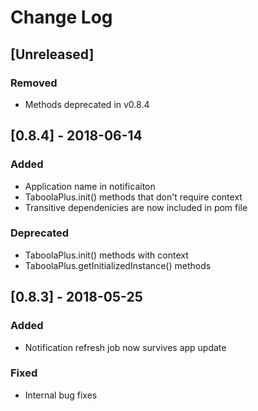 # Change Log

## [Unreleased]
### Removed
- Methods deprecated in v0.8.4

## [0.8.4] - 2018-06-14
### Added
- Application name in notificaiton
- TaboolaPlus.init() methods that don't require context
- Transitive dependenicies are now included in pom file

### Deprecated
- TaboolaPlus.init() methods with context
- TaboolaPlus.getInitializedInstance() methods

## [0.8.3] - 2018-05-25
### Added
- Notification refresh job now survives app update

### Fixed
- Internal bug fixes
